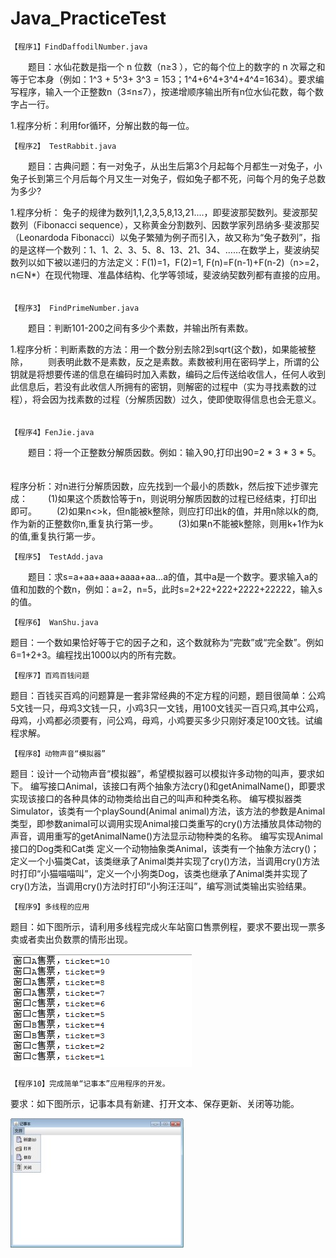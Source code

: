 # Java_PracticeTest

    【程序1】FindDaffodilNumber.java
　　题目：水仙花数是指一个 n 位数（n≥3 ），它的每个位上的数字的 n 次幂之和等于它本身（例如：1^3 + 5^3+ 3^3 = 153；1^4+6^4+3^4+4^4=1634）。要求编写程序，输入一个正整数n（3≤n≤7），按递增顺序输出所有n位水仙花数，每个数字占一行。
　　

   1.程序分析：利用for循环，分解出数的每一位。
　　
    
    【程序2】 TestRabbit.java
　　题目：古典问题：有一对兔子，从出生后第3个月起每个月都生一对兔子，小兔子长到第三个月后每个月又生一对兔子，假如兔子都不死，问每个月的兔子总数为多少?
　　
    
   1.程序分析： 兔子的规律为数列1,1,2,3,5,8,13,21....，即斐波那契数列。斐波那契数列（Fibonacci sequence），又称黄金分割数列、因数学家列昂纳多·斐波那契（Leonardoda Fibonacci）以兔子繁殖为例子而引入，故又称为“兔子数列”，指的是这样一个数列：1、1、2、3、5、8、13、21、34、……在数学上，斐波纳契数列以如下被以递归的方法定义：F(1)=1，F(2)=1, F(n)=F(n-1)+F(n-2)（n>=2，n∈N*）在现代物理、准晶体结构、化学等领域，斐波纳契数列都有直接的应用。
　　
    
    【程序3】 FindPrimeNumber.java
　　题目：判断101-200之间有多少个素数，并输出所有素数。
　　

   1.程序分析：判断素数的方法：用一个数分别去除2到sqrt(这个数)，如果能被整除，
　　则表明此数不是素数，反之是素数。素数被利用在密码学上，所谓的公钥就是将想要传递的信息在编码时加入素数，编码之后传送给收信人，任何人收到此信息后，若没有此收信人所拥有的密钥，则解密的过程中（实为寻找素数的过程），将会因为找素数的过程（分解质因数）过久，使即使取得信息也会无意义。
　　
    
    【程序4】FenJie.java
　　题目：将一个正整数分解质因数。例如：输入90,打印出90=2 * 3 * 3 * 5。
　　

   程序分析：对n进行分解质因数，应先找到一个最小的质数k，然后按下述步骤完成：
　　(1)如果这个质数恰等于n，则说明分解质因数的过程已经结束，打印出即可。
　　(2)如果n<>k，但n能被k整除，则应打印出k的值，并用n除以k的商,作为新的正整数你n,重复执行第一步。
　　(3)如果n不能被k整除，则用k+1作为k的值,重复执行第一步。
    
    【程序5】 TestAdd.java
　　题目：求s=a+aa+aaa+aaaa+aa...a的值，其中a是一个数字。要求输入a的值和加数的个数n，例如：a=2，n=5，此时s=2+22+222+2222+22222，输入s的值。
　　
 
　　
    
    【程序6】 WanShu.java
   题目：一个数如果恰好等于它的因子之和，这个数就称为“完数”或“完全数”。例如6=1+2+3。编程找出1000以内的所有完数。
    
    
   
    【程序7】百鸡百钱问题
   题目：百钱买百鸡的问题算是一套非常经典的不定方程的问题，题目很简单：公鸡5文钱一只，母鸡3文钱一只，小鸡3只一文钱，用100文钱买一百只鸡,其中公鸡，母鸡，小鸡都必须要有，问公鸡，母鸡，小鸡要买多少只刚好凑足100文钱。试编程求解。
    
    【程序8】动物声音“模拟器”
   题目：设计一个动物声音“模拟器”，希望模拟器可以模拟许多动物的叫声，要求如下。
   编写接口Animal，该接口有两个抽象方法cry()和getAnimalName()，即要求实现该接口的各种具体的动物类给出自己的叫声和种类名称。
   编写模拟器类Simulator，该类有一个playSound(Animal animal)方法，该方法的参数是Animal类型，即参数animal可以调用实现Animal接口类重写的cry()方法播放具体动物的声音，调用重写的getAnimalName()方法显示动物种类的名称。
   编写实现Animal接口的Dog类和Cat类 定义一个动物抽象类Animal，该类有一个抽象方法cry()；定义一个小猫类Cat，该类继承了Animal类并实现了cry()方法，当调用cry()方法时打印“小猫喵喵叫”，定义一个小狗类Dog，该类也继承了Animal类并实现了cry()方法，当调用cry()方法时打印“小狗汪汪叫”，编写测试类输出实验结果。
    
    【程序9】多线程的应用
   题目：如下图所示，请利用多线程完成火车站窗口售票例程，要求不要出现一票多卖或者卖出负数票的情形出现。
    
   ![09_Pic](https://raw.githubusercontent.com/Seacolorfox/Java_PracticeTest/master/img-folder/09_Pic.png)

    【程序10】完成简单“记事本”应用程序的开发。
   要求：如下图所示，记事本具有新建、打开文本、保存更新、关闭等功能。
    
   ![10_Pic](https://raw.githubusercontent.com/Seacolorfox/Java_PracticeTest/master/img-folder/10_Pic.jpg)

